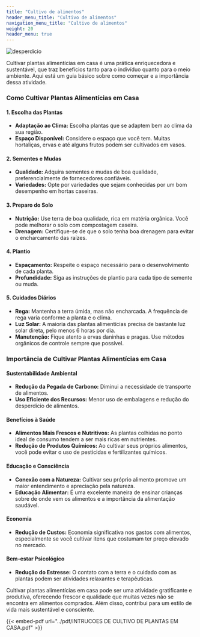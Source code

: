 ```yaml
---
title: "Cultivo de alimentos"
header_menu_title: "Cultivo de alimentos"
navigation_menu_title: "Cultivo de alimentos"
weight: 20
header_menu: true
---
```


![desperdicio](../../images/cultivo.png)


Cultivar plantas alimentícias em casa é uma prática enriquecedora e sustentável, que traz benefícios tanto para o indivíduo quanto para o meio ambiente. Aqui está um guia básico sobre como começar e a importância dessa atividade.

### Como Cultivar Plantas Alimentícias em Casa

#### 1. Escolha das Plantas
- **Adaptação ao Clima:** Escolha plantas que se adaptem bem ao clima da sua região.
- **Espaço Disponível:** Considere o espaço que você tem. Muitas hortaliças, ervas e até alguns frutos podem ser cultivados em vasos.

#### 2. Sementes e Mudas
- **Qualidade:** Adquira sementes e mudas de boa qualidade, preferencialmente de fornecedores confiáveis.
- **Variedades:** Opte por variedades que sejam conhecidas por um bom desempenho em hortas caseiras.

#### 3. Preparo do Solo
- **Nutrição:** Use terra de boa qualidade, rica em matéria orgânica. Você pode melhorar o solo com compostagem caseira.
- **Drenagem:** Certifique-se de que o solo tenha boa drenagem para evitar o encharcamento das raízes.

#### 4. Plantio
- **Espaçamento:** Respeite o espaço necessário para o desenvolvimento de cada planta.
- **Profundidade:** Siga as instruções de plantio para cada tipo de semente ou muda.

#### 5. Cuidados Diários
- **Rega:** Mantenha a terra úmida, mas não encharcada. A frequência de rega varia conforme a planta e o clima.
- **Luz Solar:** A maioria das plantas alimentícias precisa de bastante luz solar direta, pelo menos 6 horas por dia.
- **Manutenção:** Fique atento a ervas daninhas e pragas. Use métodos orgânicos de controle sempre que possível.

### Importância de Cultivar Plantas Alimentícias em Casa

#### Sustentabilidade Ambiental
- **Redução da Pegada de Carbono:** Diminui a necessidade de transporte de alimentos.
- **Uso Eficiente dos Recursos:** Menor uso de embalagens e redução do desperdício de alimentos.

#### Benefícios à Saúde
- **Alimentos Mais Frescos e Nutritivos:** As plantas colhidas no ponto ideal de consumo tendem a ser mais ricas em nutrientes.
- **Redução de Produtos Químicos:** Ao cultivar seus próprios alimentos, você pode evitar o uso de pesticidas e fertilizantes químicos.

#### Educação e Consciência
- **Conexão com a Natureza:** Cultivar seu próprio alimento promove um maior entendimento e apreciação pela natureza.
- **Educação Alimentar:** É uma excelente maneira de ensinar crianças sobre de onde vem os alimentos e a importância da alimentação saudável.

#### Economia
- **Redução de Custos:** Economia significativa nos gastos com alimentos, especialmente se você cultivar itens que costumam ter preço elevado no mercado.

#### Bem-estar Psicológico
- **Redução do Estresse:** O contato com a terra e o cuidado com as plantas podem ser atividades relaxantes e terapêuticas.

Cultivar plantas alimentícias em casa pode ser uma atividade gratificante e produtiva, oferecendo frescor e qualidade que muitas vezes não se encontra em alimentos comprados. Além disso, contribui para um estilo de vida mais sustentável e consciente.


{{< embed-pdf url="../pdf/INTRUCOES DE CULTIVO DE PLANTAS EM CASA.pdf" >}}

